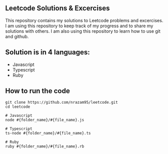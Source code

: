 ## Leetcode Solutions & Excercises

This repository contains my solutions to Leetcode problems and excercises. I am using this repository to keep track of my progress and to share my solutions with others. I am also using this repository to learn how to use git and github.

## Solution is in 4 languages:

- Javascript
- Typescript
- Ruby

## How to run the code
```
git clone https://github.com/nrazam95/leetcode.git
cd leetcode

# Javascript
node #{folder_name}/#{file_name}.js

# Typescript
ts-node #{folder_name}/#{file_name}.ts

# Ruby
ruby #{folder_name}/#{file_name}.rb
```